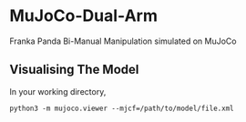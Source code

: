 # MuJoCo-Dual-Arm
Franka Panda Bi-Manual Manipulation simulated on MuJoCo

## Visualising The Model
In your working directory,
```console
python3 -m mujoco.viewer --mjcf=/path/to/model/file.xml

```

